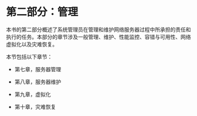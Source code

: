 # 第二部分：管理

本书的第二部分概述了系统管理员在管理和维护网络服务器过程中所承担的责任和执行的任务。本部分的章节涉及一般管理、维护、性能监控、容错与可用性、网络虚拟化以及灾难恢复。

本节包括以下章节：

+   第七章，服务器管理

+   第八章，服务器维护

+   第九章，虚拟化

+   第十章，灾难恢复
